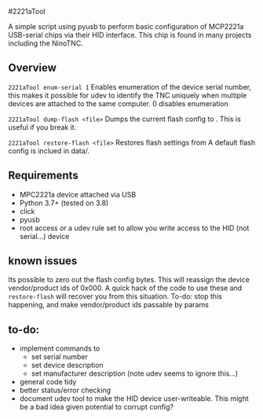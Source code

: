 #2221aTool

A simple script using pyusb to perform basic configuration of MCP2221a USB-serial chips via their HID interface.
This chip is found in many projects including the NinoTNC.

## Overview

`2221aTool enum-serial 1`
Enables enumeration of the device serial number, this makes it possible for udev to identify the TNC uniquely when multiple devices are attached to the same computer. 0 disables enumeration

`2221aTool dump-flash <file>`
Dumps the current flash config to <file>. This is useful if you break it.

`2221aTool restore-flash <file>`
Restores flash settings from <file>
A default flash config is inclued in data/.

## Requirements

* MPC2221a device attached via USB
* Python 3.7+ (tested on 3.8)
* click
* pyusb
* root access *or* a udev rule set to allow you write access to the HID (not serial...) device


## known issues
Its possible to zero out the flash config bytes. This will reassign the device vendor/product ids of 0x000. 
A quick hack of the code to use these and `restore-flash` will recover you from this situation.
To-do: stop this happening, and make vendor/product ids passable by params


## to-do:
* implement commands to
  * set serial number
  * set device description
  * set manufacturer description (note udev seems to ignore this...)
* general code tidy
* better status/error checking
* document udev tool to make the HID device user-writeable. This might be a bad idea given potential to corrupt config?
